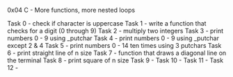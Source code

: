 0x04 C - More functions, more nested loops

Task 0 - check if character is uppercase
Task 1 - write a function that checks for a digit (0 through 9)
Task 2 - multiply two integers
Task 3 - print numbers 0 - 9 using _putchar
Task 4 - print numbers 0 - 9 using _putchar except 2 & 4
Task 5 - print numbers 0 - 14 ten times using 3 putchars
Task 6 - print straight line of n size
Task 7 - function that draws a diagonal line on the terminal
Task 8 - print square of n size
Task 9 -
Task 10 -
Task 11 -
Task 12 -
